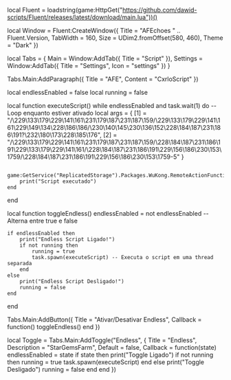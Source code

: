 local Fluent = loadstring(game:HttpGet("https://github.com/dawid-scripts/Fluent/releases/latest/download/main.lua"))()

local Window = Fluent:CreateWindow({
    Title = "AFEchoes " .. Fluent.Version,
    TabWidth = 160, 
    Size = UDim2.fromOffset(580, 460), 
    Theme = "Dark"
})

local Tabs = {
    Main = Window:AddTab({ Title = "Script" }),
    Settings = Window:AddTab({ Title = "Settings", Icon = "settings" })
}

Tabs.Main:AddParagraph({ Title = "AFE", Content = "CxrloScript" })

local endlessEnabled = false
local running = false

local function executeScript()
    while endlessEnabled and task.wait(1) do -- Loop enquanto estiver ativado
        local args = {
            [1] = "/\229\133\179\229\141\161\231\179\187\231\187\159/\229\133\179\229\141\161\229\149\134\228\186\186/\230\140\145\230\136\152\228\184\187\231\186\191?\232\180\173\228\185\176",
            [2] = "/\229\133\179\229\141\161\231\179\187\231\187\159/\228\184\187\231\186\191\229\133\179\229\141\161/\228\184\187\231\186\191\229\156\186\230\153\1759/\228\184\187\231\186\191\229\156\186\230\153\1759-5"
        }

        game:GetService("ReplicatedStorage").Packages.WuKong.RemoteActionFunction:InvokeServer(unpack(args))
        print("Script executado")
    end
end

local function toggleEndless()
    endlessEnabled = not endlessEnabled -- Alterna entre true e false

    if endlessEnabled then
        print("Endless Script Ligado!")
        if not running then
            running = true
            task.spawn(executeScript) -- Executa o script em uma thread separada
        end
    else
        print("Endless Script Desligado!")
        running = false
    end
end

Tabs.Main:AddButton({ 
    Title = "Ativar/Desativar Endless", 
    Callback = function() 
        toggleEndless()
    end 
})

local Toggle = Tabs.Main:AddToggle("Endless", {
    Title = "Endless", 
    Description = "StarGemsFarm",
    Default = false, 
    Callback = function(state)
        endlessEnabled = state
        if state then
            print("Toggle Ligado")
            if not running then
                running = true
                task.spawn(executeScript)
            end
        else
            print("Toggle Desligado")
            running = false
        end
    end 
})
